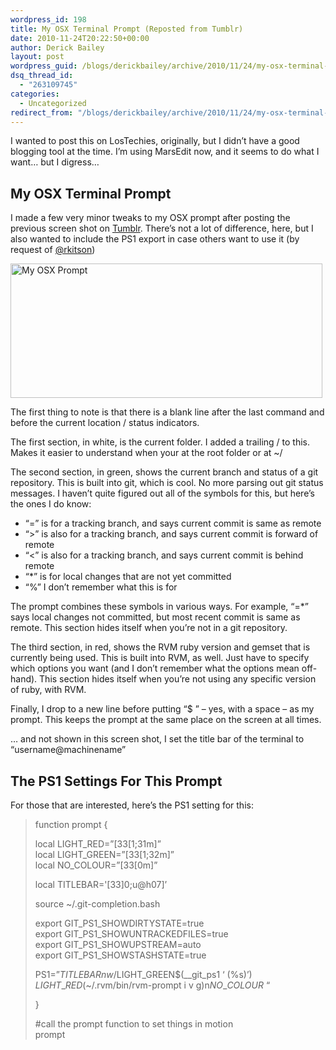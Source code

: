 ```yaml
---
wordpress_id: 198
title: My OSX Terminal Prompt (Reposted from Tumblr)
date: 2010-11-24T20:22:50+00:00
author: Derick Bailey
layout: post
wordpress_guid: /blogs/derickbailey/archive/2010/11/24/my-osx-terminal-prompt-reposted-from-tumblr.aspx
dsq_thread_id:
  - "263109745"
categories:
  - Uncategorized
redirect_from: "/blogs/derickbailey/archive/2010/11/24/my-osx-terminal-prompt-reposted-from-tumblr.aspx/"
---
```

I wanted to post this on LosTechies, originally, but I didn&#8217;t have a good blogging tool at the time. I&#8217;m using MarsEdit now, and it seems to do what I want&#8230; but I digress&#8230;

 

## My OSX Terminal Prompt

I made a few very minor tweaks to my OSX prompt after posting the previous screen shot on [Tumblr](http://derickbailey.lostechies.com). There&#8217;s not a lot of difference, here, but I also wanted to include the PS1 export in case others want to use it (by request of [@rkitson](http://twitter.com/rkitson))

<img style="border: 0px initial initial" src="http://img.skitch.com/20101122-7a23mc2ema91bmsfkx3sudq8c.jpg" alt="My OSX Prompt" width="499" height="215" />

The first thing to note is that there is a blank line after the last command and before the current location / status indicators.

The first section, in white, is the current folder. I added a trailing / to this. Makes it easier to understand when your at the root folder or at ~/

The second section, in green, shows the current branch and status of a git repository. This is built into git, which is cool. No more parsing out git status messages. I haven&#8217;t quite figured out all of the symbols for this, but here&#8217;s the ones I do know:

  * &#8220;=&#8221; is for a tracking branch, and says current commit is same as remote
  * &#8220;>&#8221; is also for a tracking branch, and says current commit is forward of remote
  * &#8220;<&#8221; is also for a tracking branch, and says current commit is behind remote
  * &#8220;*&#8221; is for local changes that are not yet committed
  * &#8220;%&#8221; I don&#8217;t remember what this is for

The prompt combines these symbols in various ways. For example, &#8220;=*&#8221; says local changes not committed, but most recent commit is same as remote. This section hides itself when you&#8217;re not in a git repository.

The third section, in red, shows the RVM ruby version and gemset that is currently being used. This is built into RVM, as well. Just have to specify which options you want (and I don&#8217;t remember what the options mean off-hand). This section hides itself when you&#8217;re not using any specific version of ruby, with RVM.

Finally, I drop to a new line before putting &#8220;$ &#8221; &#8211; yes, with a space &#8211; as my prompt. This keeps the prompt at the same place on the screen at all times.

&#8230; and not shown in this screen shot, I set the title bar of the terminal to &#8220;username@machinename&#8221;

 

## The PS1 Settings For This Prompt

For those that are interested, here&#8217;s the PS1 setting for this:

> function prompt {
> 
> local LIGHT_RED=&#8221;[33[1;31m]&#8221;   
> local LIGHT_GREEN=&#8221;[33[1;32m]&#8221;   
> local NO_COLOUR=&#8221;[33[0m]&#8221;
> 
> local TITLEBAR='[33]0;u@h07]&#8217;
> 
> source ~/.git-completion.bash
> 
> export GIT\_PS1\_SHOWDIRTYSTATE=true   
> export GIT\_PS1\_SHOWUNTRACKEDFILES=true   
> export GIT\_PS1\_SHOWUPSTREAM=auto   
> export GIT\_PS1\_SHOWSTASHSTATE=true
> 
> PS1=&#8221;$TITLEBARnw/$LIGHT\_GREEN$(\_\_git\_ps1 &#8216; (%s)&#8217;) $LIGHT\_RED$(~/.rvm/bin/rvm-prompt i v g)n$NO\_COLOUR$ &#8220;
> 
> }
> 
> #call the prompt function to set things in motion  
> prompt